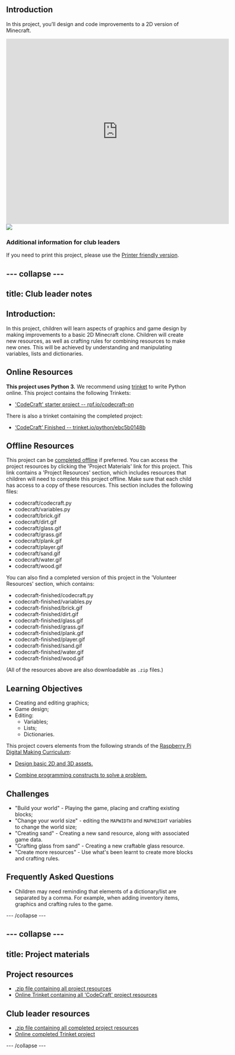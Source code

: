 ## Introduction

In this project, you’ll design and code improvements to a 2D version of Minecraft.

<div class="trinket">
  <iframe src="https://trinket.io/embed/python/9ac3995d69?outputOnly=true&start=result" width="600" height="500" frameborder="0" marginwidth="0" marginheight="0" allowfullscreen>
  </iframe>
  <img src="images/craft-finished.png">
</div>

### Additional information for club leaders

If you need to print this project, please use the [Printer friendly version](https://projects.raspberrypi.org/en/projects/codecraft/print).


--- collapse ---
---
title: Club leader notes
---


## Introduction:
In this project, children will learn aspects of graphics and game design by making improvements to a basic 2D Minecraft clone. Children will create new resources, as well as crafting rules for combining resources to make new ones. This will be achieved by understanding and manipulating variables, lists and dictionaries.

## Online Resources

__This project uses Python 3.__ We recommend using [trinket](https://trinket.io/) to write Python online. This project contains the following Trinkets:

+ ['CodeCraft' starter project -- rpf.io/codecraft-on](http://rpf.io/codecraft-on)

There is also a trinket containing the completed project:

+ [‘CodeCraft’ Finished -- trinket.io/python/ebc5b0148b](https://trinket.io/python/ebc5b0148b)

## Offline Resources
This project can be [completed offline](https://www.codeclubprojects.org/en-GB/resources/python-working-offline/) if preferred. You can access the project resources by clicking the 'Project Materials' link for this project. This link contains a 'Project Resources' section, which includes resources that children will need to complete this project offline. Make sure that each child has access to a copy of these resources. This section includes the following files:

+ codecraft/codecraft.py
+ codecraft/variables.py
+ codecraft/brick.gif
+ codecraft/dirt.gif
+ codecraft/glass.gif
+ codecraft/grass.gif
+ codecraft/plank.gif
+ codecraft/player.gif
+ codecraft/sand.gif
+ codecraft/water.gif
+ codecraft/wood.gif

You can also find a completed version of this project in the 'Volunteer Resources' section, which contains:

+ codecraft-finished/codecraft.py
+ codecraft-finished/variables.py
+ codecraft-finished/brick.gif
+ codecraft-finished/dirt.gif
+ codecraft-finished/glass.gif
+ codecraft-finished/grass.gif
+ codecraft-finished/plank.gif
+ codecraft-finished/player.gif
+ codecraft-finished/sand.gif
+ codecraft-finished/water.gif
+ codecraft-finished/wood.gif

(All of the resources above are also downloadable as `.zip` files.)

## Learning Objectives
+ Creating and editing graphics;
+ Game design;
+ Editing:
	+ Variables;
	+ Lists;
	+ Dictionaries.

This project covers elements from the following strands of the [Raspberry Pi Digital Making Curriculum](http://rpf.io/curriculum):

+ [Design basic 2D and 3D assets.](https://www.raspberrypi.org/curriculum/design/creator)

+ [Combine programming constructs to solve a problem.](https://www.raspberrypi.org/curriculum/programming/builder)

## Challenges
+ "Build your world" - Playing the game, placing and crafting existing blocks;
+ "Change your world size" - editing the `MAPWIDTH` and `MAPHEIGHT` variables to change the world size;
+ "Creating sand" - Creating a new sand resource, along with associated game data.
+ "Crafting glass from sand" - Creating a new craftable glass resource.
+ "Create more resources" - Use what's been learnt to create more blocks and crafting rules.

## Frequently Asked Questions
+ Children may need reminding that elements of a dictionary/list are separated by a comma. For example, when adding inventory items, graphics and crafting rules to the game.


--- /collapse ---


--- collapse ---
---
title: Project materials
---
## Project resources
* [.zip file containing all project resources](resources/codecraft-resources.zip)
* [Online Trinket containing all 'CodeCraft' project resources](http://rpf.io/codecraft-on)

## Club leader resources
* [.zip file containing all completed project resources](solutions/codecraft-solution.zip)
* [Online completed Trinket project](https://trinket.io/python/ebc5b0148b)

--- /collapse ---
